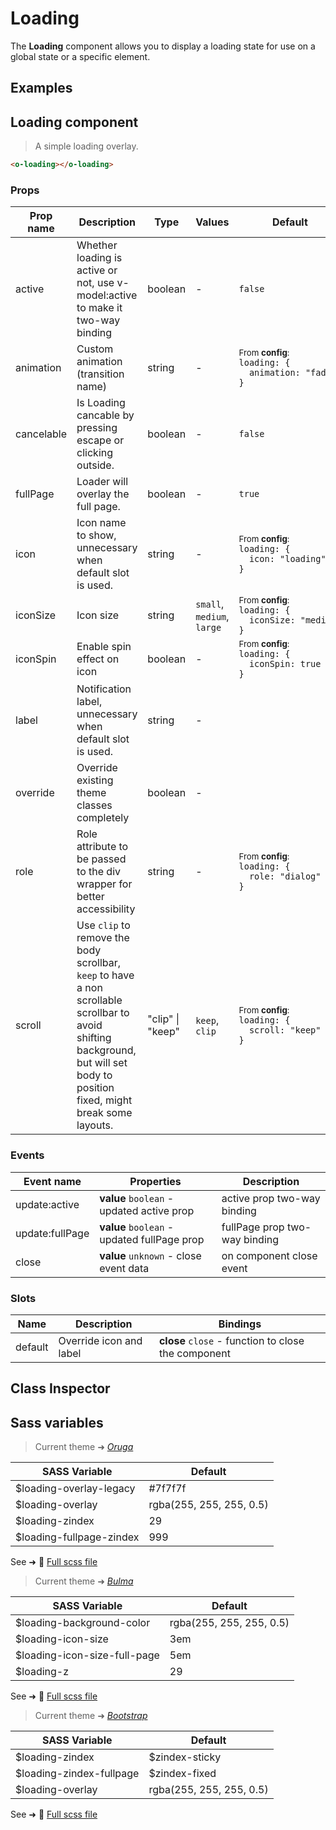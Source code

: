 # Loading

<div class="vp-doc">

The **Loading** component allows you to display a loading state for use on a global state or a specific element.

</div>

<div class="vp-example">

## Examples

<example-loading />

</div>

<div class="vp-doc">

## Loading component

> A simple loading overlay.

```html
<o-loading></o-loading>
```

### Props

| Prop name  | Description                                                                                                                                                                         | Type             | Values                     | Default                                                                                                                                              |
| ---------- | ----------------------------------------------------------------------------------------------------------------------------------------------------------------------------------- | ---------------- | -------------------------- | ---------------------------------------------------------------------------------------------------------------------------------------------------- |
| active     | Whether loading is active or not, use v-model:active to make it two-way binding                                                                                                     | boolean          | -                          | <code style='white-space: nowrap; padding: 0;'>false</code>                                                                                          |
| animation  | Custom animation (transition name)                                                                                                                                                  | string           | -                          | <div><small>From <b>config</b>:</small></div><code style='white-space: nowrap; padding: 0;'>loading: {<br>&nbsp;&nbsp;animation: "fade"<br>}</code>  |
| cancelable | Is Loading cancable by pressing escape or clicking outside.                                                                                                                         | boolean          | -                          | <code style='white-space: nowrap; padding: 0;'>false</code>                                                                                          |
| fullPage   | Loader will overlay the full page.                                                                                                                                                  | boolean          | -                          | <code style='white-space: nowrap; padding: 0;'>true</code>                                                                                           |
| icon       | Icon name to show, unnecessary when default slot is used.                                                                                                                           | string           | -                          | <div><small>From <b>config</b>:</small></div><code style='white-space: nowrap; padding: 0;'>loading: {<br>&nbsp;&nbsp;icon: "loading"<br>}</code>    |
| iconSize   | Icon size                                                                                                                                                                           | string           | `small`, `medium`, `large` | <div><small>From <b>config</b>:</small></div><code style='white-space: nowrap; padding: 0;'>loading: {<br>&nbsp;&nbsp;iconSize: "medium"<br>}</code> |
| iconSpin   | Enable spin effect on icon                                                                                                                                                          | boolean          | -                          | <div><small>From <b>config</b>:</small></div><code style='white-space: nowrap; padding: 0;'>loading: {<br>&nbsp;&nbsp;iconSpin: true<br>}</code>     |
| label      | Notification label, unnecessary when default slot is used.                                                                                                                          | string           | -                          |                                                                                                                                                      |
| override   | Override existing theme classes completely                                                                                                                                          | boolean          | -                          |                                                                                                                                                      |
| role       | Role attribute to be passed to the div wrapper for better accessibility                                                                                                             | string           | -                          | <div><small>From <b>config</b>:</small></div><code style='white-space: nowrap; padding: 0;'>loading: {<br>&nbsp;&nbsp;role: "dialog"<br>}</code>     |
| scroll     | Use `clip` to remove the body scrollbar, `keep` to have a non scrollable scrollbar to avoid shifting background,<br/>but will set body to position fixed, might break some layouts. | "clip" \| "keep" | `keep`, `clip`             | <div><small>From <b>config</b>:</small></div><code style='white-space: nowrap; padding: 0;'>loading: {<br>&nbsp;&nbsp;scroll: "keep"<br>}</code>     |

### Events

| Event name      | Properties                                  | Description                   |
| --------------- | ------------------------------------------- | ----------------------------- |
| update:active   | **value** `boolean` - updated active prop   | active prop two-way binding   |
| update:fullPage | **value** `boolean` - updated fullPage prop | fullPage prop two-way binding |
| close           | **value** `unknown` - close event data      | on component close event      |

### Slots

| Name    | Description             | Bindings                                            |
| ------- | ----------------------- | --------------------------------------------------- |
| default | Override icon and label | **close** `close` - function to close the component |

</div>

<div class="vp-example">

## Class Inspector

<inspector-loading-viewer />

</div>

<div class="vp-doc">

## Sass variables

<div class="theme-oruga">

> Current theme ➜ _[Oruga](https://github.com/oruga-ui/theme-oruga)_

| SASS Variable            | Default                  |
| ------------------------ | ------------------------ |
| $loading-overlay-legacy  | #7f7f7f                  |
| $loading-overlay         | rgba(255, 255, 255, 0.5) |
| $loading-zindex          | 29                       |
| $loading-fullpage-zindex | 999                      |

See ➜ 📄 [Full scss file](https://github.com/oruga-ui/theme-oruga/tree/main/src/assets/scss/components/_loading.scss)

</div>
<div class="theme-bulma">

> Current theme ➜ _[Bulma](https://github.com/oruga-ui/theme-bulma)_

| SASS Variable                | Default                  |
| ---------------------------- | ------------------------ |
| $loading-background-color    | rgba(255, 255, 255, 0.5) |
| $loading-icon-size           | 3em                      |
| $loading-icon-size-full-page | 5em                      |
| $loading-z                   | 29                       |

See ➜ 📄 [Full scss file](https://github.com/oruga-ui/theme-bulma/tree/main/src/assets/scss/components/_loading.scss)

</div>
<div class="theme-bootstrap">

> Current theme ➜ _[Bootstrap](https://github.com/oruga-ui/theme-bootstrap)_

| SASS Variable            | Default                  |
| ------------------------ | ------------------------ |
| $loading-zindex          | $zindex-sticky           |
| $loading-zindex-fullpage | $zindex-fixed            |
| $loading-overlay         | rgba(255, 255, 255, 0.5) |

See ➜ 📄 [Full scss file](https://github.com/oruga-ui/theme-bootstrap/tree/main/src/assets/scss/components/_loading.scss)

</div>

</div>
